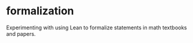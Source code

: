 # formalization
Experimenting with using Lean to formalize statements in math textbooks and papers.
